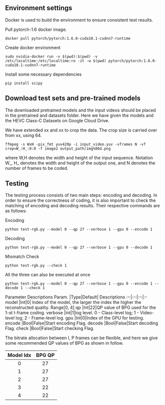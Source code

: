 
## Environment settings
Docker is used to build the environment to ensure consistent test results.

Pull pytorch-1.6 docker image.

    docker pull pytorch/pytorch:1.6.0-cuda10.1-cudnn7-runtime

Create docker environment

    sudo nvidia-docker run -v $(pwd):$(pwd) -v /etc/localtime:/etc/localtime:ro -it -w $(pwd) pytorch/pytorch:1.6.0-cuda10.1-cudnn7-runtime

Install some necessary dependencies

    pip install scipy

## Download test sets and pre-trained models

The downloaded pretrained models and the input videos should be placed in the pretrained and datasets folder. Here we have given the models and the HEVC Class-C Datasets on Google Cloud Drive.

We have extended xx and xx to crop the data. The crop size is carried over from xx, using 64.

    ffmpeg -s WxH -pix_fmt yuv420p -i input_video.yuv -vframes N -vf crop=W_:H_:0:0 -f image2 output_path/img%06d.png
where W,H denotes the width and height of the input sequence. Notation W_, H_ denotes the width and height of the output one, and N denotes the number of frames to be coded.

## Testing
The testing process consists of two main steps: encoding and decoding. In order to ensure the correctness of coding, it is also important to check the matching of encoding and decoding results. Their respective commands are as follows:

Encoding

    python test-rgb.py --model 0 --qp 27 --verbose 1 --gpu 0 --encode 1

Decoding

    python test-rgb.py --model 0 --qp 27 --verbose 1 --gpu 0 --decode 1

Mismatch Check

    python test-rgb.py --check 1

All the three can also be executed at once

    python test-rgb.py --model 0 --qp 27 --verbose 1 --gpu 0 --encode 1 --decode 1 --check 1

Parameter Descriptions
Param. |Type|Default| Descriptions
:-:|:-:|:-:|:-
model |Int|0| Index of the model, the larger the index the higher the reconstructed quality. Range[0, 4]
qp |Int|22|QP value of BPG used for the 1-st I-frame coding.
verbose |Int|1|log level. 0 - Class-level log; 1 - Video-level log; 2 - Frame-level log.
gpu |Int|0|Index of the GPU for testing.
encode |Bool|False|Start encoding Flag.
decode |Bool|False|Start decoding Flag.
check |Bool|False|Start checking Flag.


The bitrate allocation between I, P frames can be flexible, and here we give some recommended QP values of BPG as shown in follow.

Model Idx| BPG QP
:-:|:-:
0 |27
1 |27
2 |27
3 |22
4 |22